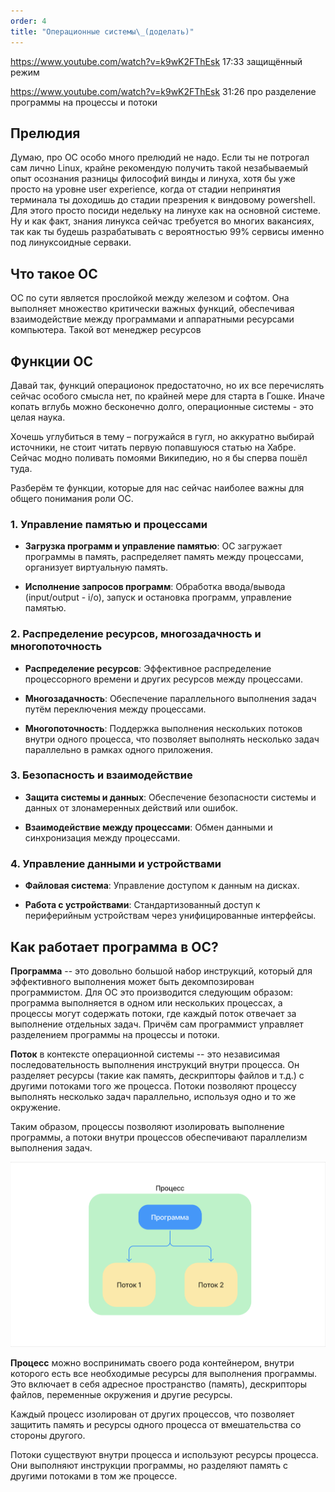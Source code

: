 ```yaml
---
order: 4
title: "Операционные системы\_(доделать)"
---
```


<https://www.youtube.com/watch?v=k9wK2FThEsk> 17:33 защищённый режим

<https://www.youtube.com/watch?v=k9wK2FThEsk> 31:26 про разделение программы на процессы и потоки

## Прелюдия

Думаю, про ОС особо много прелюдий не надо. Если ты не потрогал сам лично  Linux, крайне рекомендую получить такой незабываемый опыт осознания разницы философий винды и линуха, хотя бы уже просто на уровне user experience, когда от стадии непринятия терминала ты доходишь до стадии презрения к виндовому powershell. Для этого просто посиди недельку на линухе как на основной системе. Ну и как факт, знания линукса сейчас требуется во многих вакансиях, так как ты будешь разрабатывать с вероятностью 99% сервисы именно под линуксоидные серваки.

## Что такое ОС

ОС по сути является прослойкой между железом и софтом. Она выполняет множество критически важных функций, обеспечивая взаимодействие между программами и аппаратными ресурсами компьютера. Такой вот менеджер ресурсов

## Функции ОС

Давай так, функций операционок предостаточно, но их все перечислять сейчас особого смысла нет, по крайней мере для старта в Гошке. Иначе копать вглубь можно бесконечно долго, операционные системы - это целая наука.

Хочешь углубиться в тему – погружайся в гугл, но аккуратно выбирай источники, не стоит читать первую попавшуюся статью на Хабре. Сейчас модно поливать помоями Википедию, но я бы сперва пошёл туда.

Разберём те функции, которые для нас сейчас наиболее важны для общего понимания роли ОС.

### 1\. **Управление памятью и процессами**

-  **Загрузка программ и управление памятью**: ОС загружает программы в память, распределяет память между процессами, организует виртуальную память.

-  **Исполнение запросов программ**: Обработка ввода/вывода (input/output - i/o), запуск и остановка программ, управление памятью.

### 2\. **Распределение ресурсов, многозадачность и многопоточность**

-  **Распределение ресурсов**: Эффективное распределение процессорного времени и других ресурсов между процессами.

-  **Многозадачность**: Обеспечение параллельного выполнения задач путём переключения между процессами.

-  **Многопоточность**: Поддержка выполнения нескольких потоков внутри одного процесса, что позволяет выполнять несколько задач параллельно в рамках одного приложения.

### 3\. **Безопасность и взаимодействие**

-  **Защита системы и данных**: Обеспечение безопасности системы и данных от злонамеренных действий или ошибок.

-  **Взаимодействие между процессами**: Обмен данными и синхронизация между процессами.

### 4\. **Управление данными и устройствами**

-  **Файловая система**: Управление доступом к данным на дисках.

-  **Работа с устройствами**: Стандартизованный доступ к периферийным устройствам через унифицированные интерфейсы.

## Как работает программа в ОС?

**Программа** -- это довольно большой набор инструкций, который для эффективного выполнения может быть декомпозирован программистом. Для ОС это производится следующим образом: программа выполняется в одном или нескольких процессах, а процессы могут содержать потоки, где каждый поток отвечает за выполнение отдельных задач. Причём сам программист управляет разделением программы на процессы и потоки.

**Поток** в контексте операционной системы -- это независимая последовательность выполнения инструкций внутри процесса. Он разделяет ресурсы (такие как память, дескрипторы файлов и т.д.) с другими потоками того же процесса. Потоки позволяют процессу выполнять несколько задач параллельно, используя одно и то же окружение.

Таким образом, процессы позволяют изолировать выполнение программы, а потоки внутри процессов обеспечивают параллелизм выполнения задач.

![](./operating-systems.png)

**Процесс** можно воспринимать своего рода контейнером, внутри которого есть все необходимые ресурсы для выполнения программы. Это включает в себя адресное пространство (память), дескрипторы файлов, переменные окружения и другие ресурсы.

Каждый процесс изолирован от других процессов, что позволяет защитить память и ресурсы одного процесса от вмешательства со стороны другого.

Потоки существуют внутри процесса и используют ресурсы процесса. Они выполняют инструкции программы, но разделяют память с другими потоками в том же процессе.